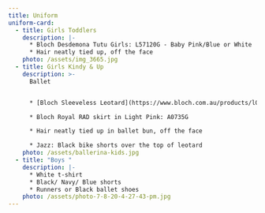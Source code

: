 ```yaml
---
title: Uniform
uniform-card:
  - title: Girls Toddlers
    description: |-
      * Bloch Desdemona Tutu Girls: L57120G - Baby Pink/Blue or White
      * Hair neatly tied up, off the face
    photo: /assets/img_3665.jpg
  - title: Girls Kindy & Up
    description: >-
      Ballet


      * [Bloch Sleeveless Leotard](https://www.bloch.com.au/products/l0828g-bloch-overture-odetta-sleeveless-pleat-girls-leotard-10?variant=23302326845521)

      * Bloch Royal RAD skirt in Light Pink: A0735G 

      * Hair neatly tied up in ballet bun, off the face

      * Jazz: Black bike shorts over the top of leotard
    photo: /assets/ballerina-kids.jpg
  - title: "Boys "
    description: |-
      * White t-shirt
      * Black/ Navy/ Blue shorts
      * Runners or Black ballet shoes
    photo: /assets/photo-7-8-20-4-27-43-pm.jpg
---
```

